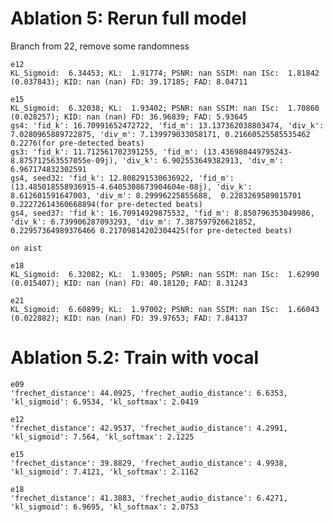 # Ablation 5: Rerun full model
Branch from 22, remove some randomness

    e12
    KL_Sigmoid:  6.34453; KL:  1.91774; PSNR: nan SSIM: nan ISc:  1.81842 (0.037843); KID: nan (nan) FD: 39.17185; FAD: 8.04711

    e15
    KL_Sigmoid:  6.32038; KL:  1.93402; PSNR: nan SSIM: nan ISc:  1.70860 (0.028257); KID: nan (nan) FD: 36.96839; FAD: 5.93645
    gs4: 'fid_k': 16.70991652472722, 'fid_m': 13.137362038803474, 'div_k': 7.0280965889722875, 'div_m': 7.139979033058171, 0.21660525585535462 0.2276(for pre-detected beats)
    gs3: 'fid_k': 11.712561702391255, 'fid_m': (13.436980449795243-8.875712563557055e-09j), 'div_k': 6.902553649382913, 'div_m': 6.967174832302591
    gs4, seed32: 'fid_k': 12.808291530636922, 'fid_m': (13.485018558936915-4.6405308673904604e-08j), 'div_k': 8.612601591647003, 'div_m': 8.29996225855688,  0.2283269589015701 0.22272614360668894(for pre-detected beats)
    gs4, seed37: 'fid_k': 16.70914929875532, 'fid_m': 8.850796353049986, 'div_k': 6.739906287093293, 'div_m': 7.387597926621852, 0.22957364989376466 0.21709814202304425(for pre-detected beats)

    on aist

    e18
    KL_Sigmoid:  6.32082; KL:  1.93005; PSNR: nan SSIM: nan ISc:  1.62990 (0.015407); KID: nan (nan) FD: 40.18120; FAD: 8.31243

    e21
    KL_Sigmoid:  6.60899; KL:  1.97002; PSNR: nan SSIM: nan ISc:  1.66043 (0.022882); KID: nan (nan) FD: 39.97653; FAD: 7.84137

# Ablation 5.2: Train with vocal

    e09
    'frechet_distance': 44.0925, 'frechet_audio_distance': 6.6353, 'kl_sigmoid': 6.9534, 'kl_softmax': 2.0419

    e12
    'frechet_distance': 42.9537, 'frechet_audio_distance': 4.2991, 'kl_sigmoid': 7.564, 'kl_softmax': 2.1225

    e15
    'frechet_distance': 39.8829, 'frechet_audio_distance': 4.9938, 'kl_sigmoid': 7.4121, 'kl_softmax': 2.1162

    e18
    'frechet_distance': 41.3883, 'frechet_audio_distance': 6.4271, 'kl_sigmoid': 6.9695, 'kl_softmax': 2.0753